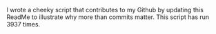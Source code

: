 I wrote a cheeky script that contributes to my Github by updating this ReadMe to illustrate why more than commits matter. This script has run 3937 times.